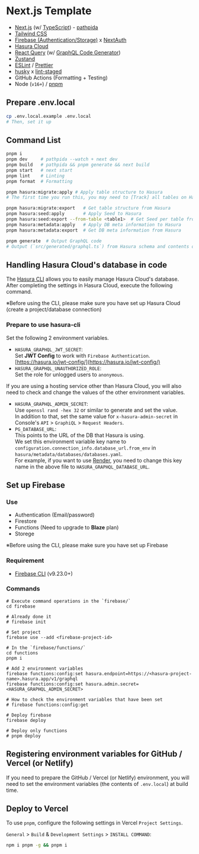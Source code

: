 # Next.js Template

- [Next.js](https://nextjs.org/) (w/ [TypeScript](https://www.typescriptlang.org/)) - [pathpida](https://github.com/aspida/pathpida)
- [Tailwind CSS](https://tailwindcss.com/)
- [Firebase (Authentication/Storage)](https://firebase.google.com/) x [NextAuth](https://next-auth.js.org/)
- [Hasura Cloud](https://cloud.hasura.io/)
- [React Query](https://react-query.tanstack.com/) (w/ [GraphQL Code Generator](https://www.graphql-code-generator.com/))
- [Zustand](https://github.com/pmndrs/zustand)
- [ESLint](https://eslint.org/) / [Prettier](https://prettier.io/)
- [husky](https://github.com/typicode/husky) x [lint-staged](https://github.com/okonet/lint-staged)
- GitHub Actions (Formatting + Testing)
- Node (`v16+`) / [pnpm](https://pnpm.io/)

## Prepare .env.local

```bash
cp .env.local.example .env.local
# Then, set it up
```

## Command List

```bash
pnpm i
pnpm dev     # pathpida --watch + next dev
pnpm build   # pathpida && pnpm generate && next build
pnpm start   # next start
pnpm lint    # Linting
pnpm format  # Formatting

pnpm hasura:migrate:apply # Apply table structure to Hasura
# The first time you run this, you may need to [Track] all tables on Hasura

pnpm hasura:migrate:export   # Get table structure from Hasura
pnpm hasura:seed:apply       # Apply Seed to Hasura
pnpm hasura:seed:export --from-table <table1>  # Get Seed per table from Hasura
pnpm hasura:metadata:apply   # Apply DB meta information to Hasura
pnpm hasura:metadata:export  # Get DB meta information from Hasura

pnpm generate  # Output GraphQL code
# Output (`src/generated/graphql.ts`) from Hasura schema and contents of `graphql/`.
```

## Handling Hasura Cloud's database in code

The [Hasura CLI](https://hasura.io/docs/1.0/graphql/core/hasura-cli/index.html) allows you to easily manage Hasura Cloud's database.  
After completing the settings in Hasura Cloud, execute the following command.

※Before using the CLI, please make sure you have set up Hasura Cloud (create a project/database connection)

### Prepare to use hasura-cli

Set the following 2 environment variables.

- `HASURA_GRAPHQL_JWT_SECRET`:  
  Set **JWT Config** to work with `Firebase Authentication`.  
  [https://hasura.io/jwt-config/](https://hasura.io/jwt-config/)
- `HASURA_GRAPHQL_UNAUTHORIZED_ROLE`:  
  Set the role for unlogged users to `anonymous`.

If you are using a hosting service other than Hasura Cloud, you will also need to check and change the values of the other environment variables.

- `HASURA_GRAPHQL_ADMIN_SECRET`:  
  Use `openssl rand -hex 32` or similar to generate and set the value.  
  In addition to that, set the same value for `x-hasura-admin-secret` in Console's `API` > `GraphiQL` > `Request Headers`.
- `PG_DATABASE_URL`:  
  This points to the URL of the DB that Hasura is using.  
  We set this environment variable key name to `configuration.connection_info.database_url.from_env` in `hasura/metadata/databases/databases.yaml`.  
  For example, if you want to use [Render](https://render.com/), you need to change this key name in the above file to `HASURA_GRAPHQL_DATABASE_URL`.

## Set up Firebase

### Use

- Authentication (Email/password)
- Firestore
- Functions (Need to upgrade to **Blaze** plan)
- Storege

※Before using the CLI, please make sure you have set up Firebase

### Requirement

- [Firebase CLI](https://firebase.google.com/docs/cli) (v9.23.0+)

### Commands

```
# Execute command operations in the `firebase/`
cd firebase

# Already done it
# firebase init

# Set project
firebase use --add <firebase-project-id>

# In the `firebase/functions/`
cd functions
pnpm i

# Add 2 environment variables
firebase functions:config:set hasura.endpoint=https://<hasura-project-name>.hasura.app/v1/graphql
firebase functions:config:set hasura.admin.secret=<HASURA_GRAPHQL_ADMIN_SECRET>

# How to check the environment variables that have been set
# firebase functions:config:get

# Deploy firebase
firebase deploy

# Deploy only functions
# pnpm deploy
```

## Registering environment variables for GitHub / Vercel (or Netlify)

If you need to prepare the GitHub / Vercel (or Netlify) environment, you will need to set the environment variables (the contents of `.env.local`) at build time.

## Deploy to Vercel

To use `pnpm`, configure the following settings in Vercel `Project Settings`.

`General` > `Build` & `Development Settings` > `INSTALL COMMAND`:

```bash
npm i pnpm -g && pnpm i
```
